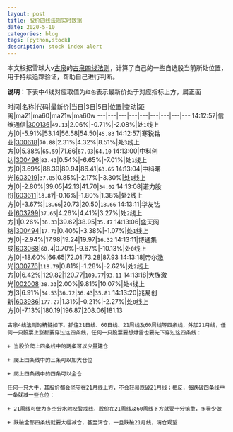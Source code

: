 ```yaml
---
layout: post
title: 股价四线法则实时数据
date: 2020-5-10
categories: blog
tags: [python,stock]
description: stock index alert
---
```



本文根据雪球大v[古泉](https://xueqiu.com/u/7148646888)的[古泉四线法则](https://xueqiu.com/7148646888/130498192)，计算了自己的一些自选股当前所处位置，用于持续追踪验证，帮助自己进行判断。

**说明**：下表中4线对应取值为`红色`表示最新价处于对应指标上方，属正面

时间|名称|代码|最新价|当日|3日|5日|位置|变动|距离|ma21|ma60|ma21w|ma60w
---|---|---|---|---|---|---|---|---
14:12:57|信维通信|[300136](https://xueqiu.com/S/SZ300136)|`49.13`|2.06%|-0.71%|-2.08%|处`1`线上方|0|-5.91%|53.14|56.58|54.50|`45.83`
14:12:57|寒锐钴业|[300618](https://xueqiu.com/S/SZ300618)|`70.88`|2.31%|4.32%|8.51%|处`3`线上方|0|5.38%|`65.59`|71.66|`67.93`|`64.10`
14:13:00|中科创达|[300496](https://xueqiu.com/S/SZ300496)|`83.43`|0.54%|-6.65%|-7.01%|处`1`线上方|0|3.69%|88.39|89.94|86.41|`63.65`
14:13:04|中科曙光|[603019](https://xueqiu.com/S/SH603019)|`37.85`|0.85%|-2.17%|-3.30%|处`1`线上方|0|-2.80%|39.05|42.13|41.70|`34.02`
14:13:08|诺力股份|[603611](https://xueqiu.com/S/SH603611)|`18.87`|-0.16%|-1.80%|1.38%|处`2`线上方|0|-3.67%|`18.66`|20.73|20.50|`18.66`
14:13:11|华友钴业|[603799](https://xueqiu.com/S/SH603799)|`37.65`|4.26%|4.41%|3.27%|处`2`线上方|1|0.26%|`36.33`|39.62|38.95|`35.47`
14:13:06|盛天网络|[300494](https://xueqiu.com/S/SZ300494)|`17.73`|0.40%|-3.38%|-1.07%|处`1`线上方|0|-2.94%|17.98|19.24|19.97|`16.32`
14:13:11|博通集成|[603068](https://xueqiu.com/S/SH603068)|`60.4`|0.70%|-9.67%|-10.13%|处`0`线上方|0|-18.60%|66.65|72.01|73.28|87.93
14:13:18|帝尔激光|[300776](https://xueqiu.com/S/SZ300776)|`118.79`|0.81%|-1.28%|-2.62%|处`2`线上方|0|6.42%|129.82|120.77|`109.77`|`93.11`
14:13:18|大族激光|[002008](https://xueqiu.com/S/SZ002008)|`38.33`|2.00%|9.81%|10.07%|处`4`线上方|3|6.91%|`34.53`|`36.72`|`36.43`|`35.81`
14:13:20|兆易创新|[603986](https://xueqiu.com/S/SH603986)|`177.27`|1.31%|-0.21%|-2.27%|处`0`线上方|0|-7.13%|180.19|196.87|208.06|181.13

```
古泉4线法则的精髓如下。抓住21日线、60日线、21周线及60周线等四条线，外加21月线，任何一只股票上涨都要穿过这四条线，任何一只股票要想爆雷也要先下穿过这四条线：

+ 当股价爬上四条线中的两条可以少量建仓

+ 爬上四条线中的三条可以加大仓位

+ 爬上四条线中的四条可以全仓

任何一只大牛，其股价都会坚守在21月线上方，不会轻易跌破21月线；相反，每跌破四条线中一条就减一些仓位：

+ 21周线可做为多空分水岭及警戒线，股价在21周线及60周线下方就要十分慎重，多看少做

+ 跌破全部四条线就要大幅减仓，甚至清仓，一旦跌破21月线，清仓观望
```